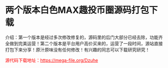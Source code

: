 # 两个版本白色MAX趣投币圈源码打包下载

介绍：第一个版本是经过多次修改修复的，源码里的后门大部分已经去除，功能齐全做到完美运营！第二个版本是平台用户高价买来的，运营了一段时间，源站直接打包下来分享！原汁原味没有任何修改！有兴趣的同志可以下载研究研究！


<p style="color: red;">源代码下载地址：<a href="https://mega-file.org/Dzuhe" style="color: red;">https://mega-file.org/Dzuhe</a></p>